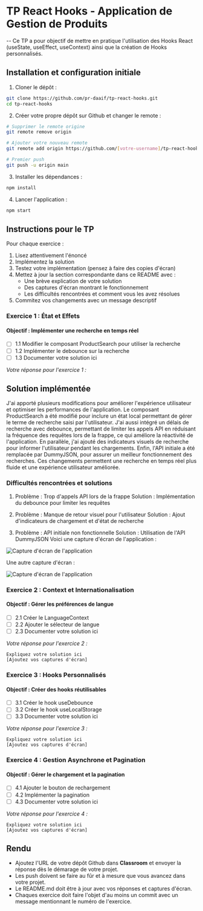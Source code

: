 # TP React Hooks - Application de Gestion de Produits

-- Ce TP a pour objectif de mettre en pratique l'utilisation des Hooks React (useState, useEffect, useContext) ainsi que la création de Hooks personnalisés.

## Installation et configuration initiale

1. Cloner le dépôt :
```bash
git clone https://github.com/pr-daaif/tp-react-hooks.git
cd tp-react-hooks
```

2. Créer votre propre dépôt sur Github et changer le remote :
```bash
# Supprimer le remote origine
git remote remove origin

# Ajouter votre nouveau remote
git remote add origin https://github.com/[votre-username]/tp-react-hooks.git

# Premier push
git push -u origin main
```

3. Installer les dépendances :
```bash
npm install
```

4. Lancer l'application :
```bash
npm start
```

## Instructions pour le TP

Pour chaque exercice :
1. Lisez attentivement l'énoncé
2. Implémentez la solution
3. Testez votre implémentation (pensez à faire des copies d'écran)
4. Mettez à jour la section correspondante dans ce README avec :
   - Une brève explication de votre solution
   - Des captures d'écran montrant le fonctionnement
   - Les difficultés rencontrées et comment vous les avez résolues
5. Commitez vos changements avec un message descriptif

### Exercice 1 : État et Effets 
#### Objectif : Implémenter une recherche en temps réel

- [ ] 1.1 Modifier le composant ProductSearch pour utiliser la recherche
- [ ] 1.2 Implémenter le debounce sur la recherche
- [ ] 1.3 Documenter votre solution ici

_Votre réponse pour l'exercice 1 :_

## Solution implémentée

   J'ai apporté plusieurs modifications pour améliorer l'expérience utilisateur et optimiser les performances de 
l'application. Le composant ProductSearch a été modifié pour inclure un état local permettant de gérer le terme de 
recherche saisi par l'utilisateur. J'ai aussi intégré un délais de recherche avec debounce, permettant de limiter les 
appels API en réduisant la fréquence des requêtes lors de la frappe, ce qui améliore la réactivité de l'application. En 
parallèle, j'ai ajouté des indicateurs visuels de recherche pour informer l'utilisateur pendant les chargements. Enfin, 
l'API initiale a été remplacée par DummyJSON, pour assurer un meilleur fonctionnement des recherches. Ces changements 
permettent une recherche en temps réel plus fluide et une expérience utilisateur améliorée.

### Difficultés rencontrées et solutions
1. Problème : Trop d'appels API lors de la frappe
   Solution : Implémentation du debounce pour limiter les requêtes

2. Problème : Manque de retour visuel pour l'utilisateur
   Solution : Ajout d'indicateurs de chargement et d'état de recherche

3. Problème : API initiale non fonctionnelle
   Solution : Utilisation de l'API DummyJSON
Voici une capture d'écran de l'application :

![Capture d'écran de l'application](tp-react-hooks/images/Capture1.PNG)

Une autre capture d'écran :

![Capture d'écran de l'application](tp-react-hooks/images/Capture2.PNG)


### Exercice 2 : Context et Internationalisation
#### Objectif : Gérer les préférences de langue

- [ ] 2.1 Créer le LanguageContext
- [ ] 2.2 Ajouter le sélecteur de langue
- [ ] 2.3 Documenter votre solution ici

_Votre réponse pour l'exercice 2 :_
```
Expliquez votre solution ici
[Ajoutez vos captures d'écran]
```

### Exercice 3 : Hooks Personnalisés
#### Objectif : Créer des hooks réutilisables

- [ ] 3.1 Créer le hook useDebounce
- [ ] 3.2 Créer le hook useLocalStorage
- [ ] 3.3 Documenter votre solution ici

_Votre réponse pour l'exercice 3 :_
```
Expliquez votre solution ici
[Ajoutez vos captures d'écran]
```

### Exercice 4 : Gestion Asynchrone et Pagination
#### Objectif : Gérer le chargement et la pagination

- [ ] 4.1 Ajouter le bouton de rechargement
- [ ] 4.2 Implémenter la pagination
- [ ] 4.3 Documenter votre solution ici

_Votre réponse pour l'exercice 4 :_
```
Expliquez votre solution ici
[Ajoutez vos captures d'écran]
```

## Rendu

- Ajoutez l'URL de votre dépôt Github dans  **Classroom** et envoyer la réponse dès le démarage de votre projet.
- Les push doivent se faire au fûr et à mesure que vous avancez dans votre projet.
- Le README.md doit être à jour avec vos réponses et captures d'écran. 
- Chaques exercice doit faire l'objet d'au moins un commit avec un message mentionnant le numéro de l'exercice.
